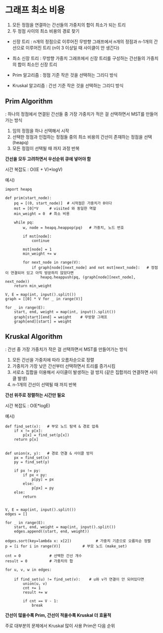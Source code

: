 # 그래프 최소 비용

1. 모든 정점을 연결하는 간선들의 가중치의 합이 최소가 되는 트리
2. 두 정점 사이의 최소 비용의 경로 찾기

- 신장 트리 : n개의 정점으로 이루어진 무방향 그래프에서 n개의 정점과 n-1개의 간선으로 이루어진 트리 (n이 3 이상일 때 사이클이 안 생긴다)

- 최소 신장 트리 : 무방향 가중치 그래프에서 신장 트리를 구성하는 간선들의 가중치의 합이 최소인 신장 트리

- Prim 알고리즘 : 정점 기준 작은 것을 선택하는 그리디 방식

- Kruskal 알고리즘 : 간선 기준 작은 것을 선택하는 그리디 방식

## Prim Algorithm

: 하나의 정점에서 연결된 간선들 중 가장 가중치가 적은 걸 선택하면서 MST를 만들어 가는 방식

1. 임의 정점을 하나 선택해서 시작
2. 선택한 정점과 인접하는 정점들 중의 최소 비용의 간선이 존재하는 정점을 선택 (heapq)
3. 모든 정점이 선택될 때 까지 과정 반복

**간선을 모두 고려하면서 우선순위 큐에 넣어야 함**

시간 복잡도 : O((E + V)*logV)

예시)
    
    import heapq

    def prim(start_node):
        pq = [(0, start_node)]  # 시작점은 가중치가 0이다
        mst = [0]*V     # visited 와 동일한 역할
        min_weight = 0  # 최소 비용
        
        while pq:
            w, node = heapq.heappop(pq)   # 가중치, 노드 번호
            
            if mst[node]:
                continue

            mst[node] = 1
            min_weight += w

            for next_node in range(V):
                if graph[node][next_node] and not mst[next_node]:   # 정점이 연결되어 있고 아직 방문하지 않았다면
                    heapq.heappush(pq, (graph[node][next_node], next_node))
        return min_weight    

    V, E = map(int, input().split())
    graph = [[0] * V for _ in range(V)]
    
    for _ in range(E):
        start, end, weight = map(int, input().split())
        graph[start][end] = weight    # 무방향 그래프
        graph[end][start] = weight


## Kruskal Algorithm

: 간선 중 가장 가중치가 작은 걸 선택하면서 MST를 만들어가는 방식

1. 모든 간선을 가중치에 따라 오름차순으로 정렬
2. 가중치가 가장 낮은 간선부터 선택하면서 트리를 증가시킴
3. 서로소 집합을 이용해서 사이클이 발생하는 걸 방지 (같은 집합끼리 연결하면 사이클 발생)
4. n-1개의 간선이 선택될 때 까지 반복

**간선 위주로 정렬하는 시간만 필요**

시간 복잡도 : O(E*logE)

예시)

    def find_set(x):   # 부모 노드 탐색 & 경로 압축
        if x != p[x]:
            p[x] = find_set(p[x])
        return p[x]
    
    
    def union(x, y):   # 경로 연결 & 사이클 방지
        px = find_set(x)
        py = find_set(y)
    
        if px != py:
            if px < py:
                p[py] = px
            else:
                p[px] = py
        else:
            return
    
    
    V, E = map(int, input().split())
    edges = []
    
    for _ in range(E):
        start, end, weight = map(int, input().split())
        edges.append((start, end, weight))
    
    edges.sort(key=lambda x: x[2])           # 가중치 기준으로 오름차순 정렬
    p = [i for i in range(V)]          # 부모 노드 (make_set)
    
    cnt = 0             # 선택한 간선 개수
    result = 0          # 가중치의 합
    
    for u, v, w in edges:
        
        if find_set(u) != find_set(v):    # u와 v가 연결이 안 되어있다면
            union(u, v)
            cnt += 1
            result += w
            
            if cnt == V - 1:
                break

**간선이 많을수록 Prim, 간선이 적을수록 Kruskal 더 효율적**

주로 대부분의 문제에서 Kruskal 많이 사용 Prim은 다음 순위

